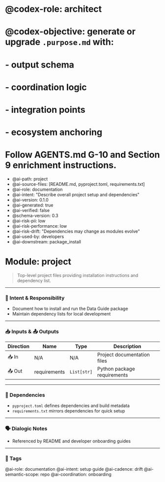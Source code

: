 # @codex-role: architect
# @codex-objective: generate or upgrade `.purpose.md` with:
# - output schema
# - coordination logic
# - integration points
# - ecosystem anchoring
# Follow AGENTS.md G-10 and Section 9 enrichment instructions.
- @ai-path: project
- @ai-source-files: [README.md, pyproject.toml, requirements.txt]
- @ai-role: documentation
- @ai-intent: "Describe overall project setup and dependencies"
- @ai-version: 0.1.0
- @ai-generated: true
- @ai-verified: false
- @schema-version: 0.3
- @ai-risk-pii: low
- @ai-risk-performance: low
- @ai-risk-drift: "Dependencies may change as modules evolve"
- @ai-used-by: developers
- @ai-downstream: package_install

# Module: project
> Top-level project files providing installation instructions and dependency list.

---

### 🎯 Intent & Responsibility
- Document how to install and run the Data Guide package
- Maintain dependency lists for local development

---

### 📥 Inputs & 📤 Outputs
| Direction | Name | Type | Description |
|-----------|------|------|-------------|
| 📥 In | N/A | N/A | Project documentation files |
| 📤 Out | requirements | `List[str]` | Python package requirements |

---

### 🔗 Dependencies
- `pyproject.toml` defines dependencies and build metadata
- `requirements.txt` mirrors dependencies for quick setup

---

### 🗣 Dialogic Notes
- Referenced by README and developer onboarding guides

---

### 🧠 Tags
@ai-role: documentation
@ai-intent: setup guide
@ai-cadence: drift
@ai-semantic-scope: repo
@ai-coordination: onboarding
